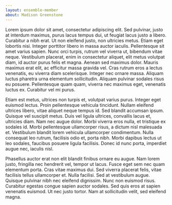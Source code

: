 ```yaml
---
layout: ensemble-member
about: Madison Greenstone
---
```

Lorem ipsum dolor sit amet, consectetur adipiscing elit. Sed pulvinar, justo at interdum maximus, purus lacus tempus dui, ut feugiat lacus justo a libero. Curabitur a nibh erat. Ut non eleifend justo, non ultricies metus. Etiam eget lobortis nisi. Integer porttitor libero in massa auctor iaculis. Pellentesque sit amet varius sapien. Nunc orci turpis, rutrum vel viverra ut, bibendum vitae neque. Vestibulum placerat, enim in consectetur aliquet, elit metus volutpat diam, id auctor purus felis et magna. Aenean sed maximus dolor. Mauris maximus erat elit, ac efficitur massa gravida vel. Cras rutrum eros a lectus venenatis, eu viverra diam scelerisque. Integer nec ornare massa. Aliquam luctus pharetra urna elementum sollicitudin. Aliquam pulvinar sodales risus eu posuere. Pellentesque quam quam, viverra nec maximus eget, venenatis luctus ex. Curabitur vel mi purus.

Etiam est metus, ultrices non turpis et, volutpat varius purus. Integer eget euismod lectus. Proin pellentesque vehicula tincidunt. Nullam eleifend ultrices libero, vitae aliquet neque tempus id. Sed blandit accumsan ipsum. Quisque vel suscipit metus. Duis vel ligula ultrices, convallis lacus et, ultricies diam. Nam nec augue dolor. Morbi viverra eros nulla, et tristique ex sodales id. Morbi pellentesque ullamcorper risus, a dictum nisl malesuada et. Vestibulum blandit lorem vehicula ullamcorper condimentum. Nulla consequat leo rutrum, facilisis odio et, porta nibh. Morbi dapibus lectus ut leo sodales, faucibus posuere ligula facilisis. Donec id nunc porta, imperdiet augue nec, iaculis nisl.

Phasellus auctor erat non elit blandit finibus ornare eu augue. Nam lorem justo, fringilla nec hendrerit vel, tempor ut lacus. Fusce eget sem nec quam elementum porta. Cras vitae maximus dui. Sed viverra placerat felis, vitae facilisis tellus ullamcorper et. Nulla facilisi. Sed at vestibulum augue. Quisque pulvinar nibh nec eleifend dignissim. Nunc non euismod risus. Curabitur egestas congue sapien auctor sodales. Sed quis eros at sapien venenatis euismod. Ut nec justo tortor. Nam at sollicitudin velit, sed eleifend magna.
